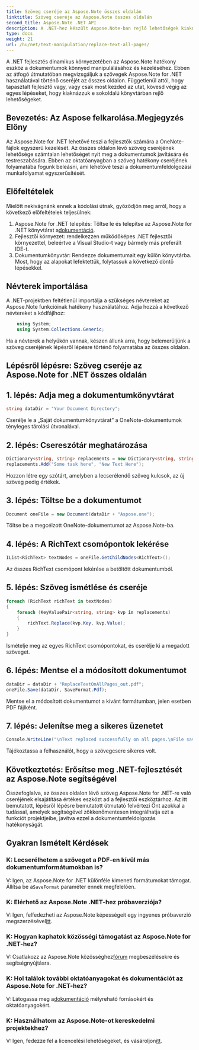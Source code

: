 ```yaml
---
title: Szöveg cseréje az Aspose.Note összes oldalán
linktitle: Szöveg cseréje az Aspose.Note összes oldalán
second_title: Aspose.Note .NET API
description: A .NET-hez készült Aspose.Note-ban rejlő lehetőségek kiaknázása lépésenkénti útmutatónkkal a szövegek cseréjéről minden oldalon. Egyszerűsítse a dokumentumfeldolgozást erőfeszítés nélkül.
type: docs
weight: 21
url: /hu/net/text-manipulation/replace-text-all-pages/
---
```

A .NET fejlesztés dinamikus környezetében az Aspose.Note hatékony eszköz a dokumentumok könnyed manipulálásához és kezeléséhez. Ebben az átfogó útmutatóban megvizsgáljuk a szövegek Aspose.Note for .NET használatával történő cseréjét az összes oldalon. Függetlenül attól, hogy tapasztalt fejlesztő vagy, vagy csak most kezded az utat, kövesd végig az egyes lépéseket, hogy kiaknázzuk e sokoldalú könyvtárban rejlő lehetőségeket.
## Bevezetés: Az Aspose felkarolása.Megjegyzés Előny
Az Aspose.Note for .NET lehetővé teszi a fejlesztők számára a OneNote-fájlok egyszerű kezelését. Az összes oldalon lévő szöveg cseréjének lehetősége számtalan lehetőséget nyit meg a dokumentumok javítására és testreszabására. Ebben az oktatóanyagban a szöveg hatékony cseréjének folyamatába fogunk beleásni, ami lehetővé teszi a dokumentumfeldolgozási munkafolyamat egyszerűsítését.
## Előfeltételek
Mielőtt nekivágnánk ennek a kódolási útnak, győződjön meg arról, hogy a következő előfeltételek teljesülnek:
1.  Aspose.Note for .NET telepítés: Töltse le és telepítse az Aspose.Note for .NET könyvtárat a[dokumentáció](https://reference.aspose.com/note/net/).
2. Fejlesztői környezet: rendelkezzen működőképes .NET fejlesztői környezettel, beleértve a Visual Studio-t vagy bármely más preferált IDE-t.
3. Dokumentumkönyvtár: Rendezze dokumentumait egy külön könyvtárba.
Most, hogy az alapokat lefektettük, folytassuk a következő döntő lépésekkel.
## Névterek importálása
A .NET-projektben feltétlenül importálja a szükséges névtereket az Aspose.Note funkcióinak hatékony használatához. Adja hozzá a következő névtereket a kódfájlhoz:
```csharp
    using System;
    using System.Collections.Generic;
```
Ha a névterek a helyükön vannak, készen állunk arra, hogy belemerüljünk a szöveg cseréjének lépésről lépésre történő folyamatába az összes oldalon.
## Lépésről lépésre: Szöveg cseréje az Aspose.Note for .NET összes oldalán
## 1. lépés: Adja meg a dokumentumkönyvtárat
```csharp
string dataDir = "Your Document Directory";
```
Cserélje le a „Saját dokumentumkönyvtárat” a OneNote-dokumentumok tényleges tárolási útvonalával.
## 2. lépés: Csereszótár meghatározása
```csharp
Dictionary<string, string> replacements = new Dictionary<string, string>();
replacements.Add("Some task here", "New Text Here");
```
Hozzon létre egy szótárt, amelyben a lecserélendő szöveg kulcsok, az új szöveg pedig értékek.
## 3. lépés: Töltse be a dokumentumot
```csharp
Document oneFile = new Document(dataDir + "Aspose.one");
```
Töltse be a megcélzott OneNote-dokumentumot az Aspose.Note-ba.
## 4. lépés: A RichText csomópontok lekérése
```csharp
IList<RichText> textNodes = oneFile.GetChildNodes<RichText>();
```
Az összes RichText csomópont lekérése a betöltött dokumentumból.
## 5. lépés: Szöveg ismétlése és cseréje
```csharp
foreach (RichText richText in textNodes)
{
    foreach (KeyValuePair<string, string> kvp in replacements)
    {
        richText.Replace(kvp.Key, kvp.Value);
    }
}
```
Ismételje meg az egyes RichText csomópontokat, és cserélje ki a megadott szöveget.
## 6. lépés: Mentse el a módosított dokumentumot
```csharp
dataDir = dataDir + "ReplaceTextOnAllPages_out.pdf";
oneFile.Save(dataDir, SaveFormat.Pdf);
```
Mentse el a módosított dokumentumot a kívánt formátumban, jelen esetben PDF fájlként.
## 7. lépés: Jelenítse meg a sikeres üzenetet
```csharp
Console.WriteLine("\nText replaced successfully on all pages.\nFile saved at " + dataDir);
```
Tájékoztassa a felhasználót, hogy a szövegcsere sikeres volt.
## Következtetés: Erősítse meg .NET-fejlesztését az Aspose.Note segítségével
Összefoglalva, az összes oldalon lévő szöveg Aspose.Note for .NET-re való cseréjének elsajátítása értékes eszközt ad a fejlesztői eszköztárhoz. Az itt bemutatott, lépésről lépésre bemutatott útmutató felvértezi Önt azokkal a tudással, amelyek segítségével zökkenőmentesen integrálhatja ezt a funkciót projektjeibe, javítva ezzel a dokumentumfeldolgozás hatékonyságát.
## Gyakran Ismételt Kérdések
### K: Lecserélhetem a szöveget a PDF-en kívül más dokumentumformátumokban is?
 V: Igen, az Aspose.Note for .NET különféle kimeneti formátumokat támogat. Állítsa be a`SaveFormat` paraméter ennek megfelelően.
### K: Elérhető az Aspose.Note .NET-hez próbaverziója?
 V: Igen, felfedezheti az Aspose.Note képességeit egy ingyenes próbaverzió megszerzésével[itt](https://releases.aspose.com/).
### K: Hogyan kaphatok közösségi támogatást az Aspose.Note for .NET-hez?
 V: Csatlakozz az Aspose.Note közösséghez[fórum](https://forum.aspose.com/c/note/28) megbeszélésekre és segítségnyújtásra.
### K: Hol találok további oktatóanyagokat és dokumentációt az Aspose.Note for .NET-hez?
 V: Látogassa meg a[dokumentáció](https://reference.aspose.com/note/net/) mélyreható forrásokért és oktatóanyagokért.
### K: Használhatom az Aspose.Note-ot kereskedelmi projektekhez?
V: Igen, fedezze fel a licencelési lehetőségeket, és vásároljon[itt](https://purchase.aspose.com/buy).